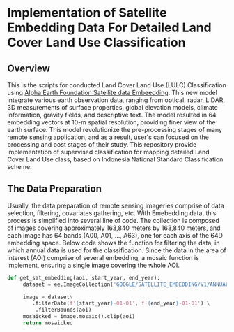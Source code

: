# Implementation of Satellite Embedding Data For Detailed Land Cover Land Use Classification

## Overview
This is the scripts for conducted Land Cover Land Use (LULC) Classification using  [Alpha Earth Foundation Satellite data Embeedding](https://deepmind.google/discover/blog/alphaearth-foundations-helps-map-our-planet-in-unprecedented-detail/). This new model integrate various earth observation data, ranging from optical, radar, LIDAR, 3D measurements of surface properties, global elevation models, climate information, gravity fields, and descriptive text. The model resulted in 64 embedding vectors at 10-m spatial resolution, providing finer view of the earth surface. This model revolutionize the pre-processing stages of many remote sensing application, and as a result, user's can focused on the processing and post stages of their study. This repository provide implementation of supervised classification for mapping detailed Land Cover Land Use class, based on Indonesia National Standard Classification scheme. 
## The Data Preparation
Usually, the data preparation of remote sensing imageries comprise of data selection, filtering, covariates gathering, etc. With Emebedding data, this process is simplified into several line of code. The collection is composed of images covering approximately 163,840 meters by 163,840 meters, and each image has 64 bands (A00, A01, …, A63), one for each axis of the 64D embedding space. Below code shows the function for filtering the data, in which annual data is used for the classification. Since the data in the area of interest (AOI) comprise of several embedding, a mosaic function is implement, ensuring a single image covering the whole AOI.
```python
def get_sat_embedding(aoi, start_year, end_year):
     dataset = ee.ImageCollection('GOOGLE/SATELLITE_EMBEDDING/V1/ANNUAL')

     image = dataset\
        .filterDate(f'{start_year}-01-01', f'{end_year}-01-01') \
         .filterBounds(aoi)
     mosaicked = image.mosaic().clip(aoi)
     return mosaicked
```
